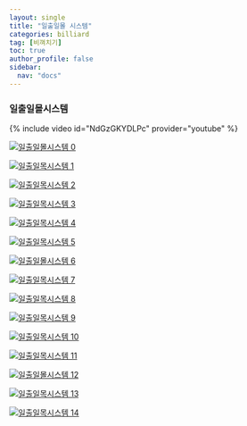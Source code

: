 ```yaml
---
layout: single
title: "일출일몰 시스템"
categories: billiard
tag: [비껴치기] 
toc: true
author_profile: false
sidebar:
  nav: "docs"
---
```


### 일출일몰시스템

{% include video id="NdGzGKYDLPc" provider="youtube" %}

[![일출일몰시스템 0](/images/일출일몰시스템_0.png)](/images/일출일몰시스템_0.png.png)

[![일출일목시스템 1](/images/일출일몰시스템_1.png)](/images/일출일몰시스템_1.png.png)

[![일출일목시스템 2](/images/일출일몰시스템_2.png)](/images/일출일몰시스템_2.png.png)

[![일출일목시스템 3](/images/일출일몰시스템_3.png)](/images/일출일몰시스템_3.png.png)

[![일출일목시스템 4](/images/일출일몰시스템_4.png)](/images/일출일몰시스템_4.png.png)

[![일출일목시스템 5](/images/일출일몰시스템_5.png)](/images/일출일몰시스템_5.png.png)

[![일출일몰시스템 6](/images/일출일몰시스템_6.png)](/images/일출일몰시스템_6.png.png)

[![일출일목시스템 7](/images/일출일몰시스템_7.png)](/images/일출일몰시스템_7.png.png)

[![일출일목시스템 8](/images/일출일몰시스템_8.png)](/images/일출일몰시스템_8.png.png)

[![일출일목시스템 9](/images/일출일몰시스템_9.png)](/images/일출일몰시스템_9.png.png)

[![일출일목시스템 10](/images/일출일몰시스템_10.png)](/images/일출일몰시스템_10.png.png)

[![일출일목시스템 11](/images/일출일몰시스템_11.png)](/images/일출일몰시스템_11.png.png)

[![일출일몰시스템 12](/images/일출일몰시스템_12.png)](/images/일출일몰시스템_12.png.png)

[![일출일목시스템 13](/images/일출일몰시스템_13.png)](/images/일출일몰시스템_13.png.png)

[![일출일목시스템 14](/images/일출일몰시스템_14.png)](/images/일출일몰시스템_14.png.png)
